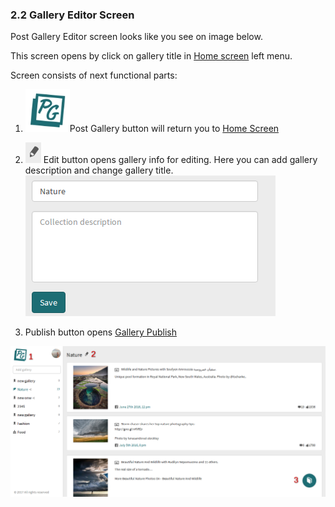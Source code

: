 ### 2.2 Gallery Editor Screen

Post Gallery Editor screen looks like you see on image below.

This screen opens by click on gallery title in [Home screen](/app-review.md) left menu.

Screen consists of next functional parts:

1. ![](/assets/pg_button.png)Post Gallery button will return you to [Home Screen](/app-review.md)

2. ![](/assets/pencil.png)  Edit button opens gallery info for editing. Here you can add gallery description and change gallery title.  
   ![](/assets/gallery_info.png)

3. Publish button opens [Gallery Publish](/23-gallery-preview.md)

![](/assets/gallery_editor.png)

